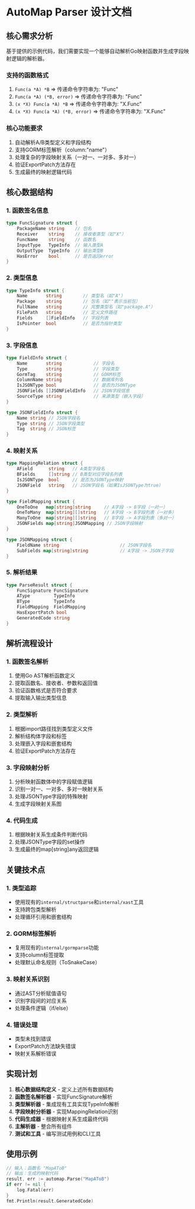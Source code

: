 # AutoMap Parser 设计文档

## 核心需求分析

基于提供的示例代码，我们需要实现一个能够自动解析Go映射函数并生成字段映射逻辑的解析器。

### 支持的函数格式
1. `Func(a *A) *B` => 传递命令字符串为: "Func"
2. `Func(a *A) (*B, error)` => 传递命令字符串为: "Func"  
3. `(x *X) Func(a *A) *B` => 传递命令字符串为: "X.Func"
4. `(x *X) Func(a *A) (*B, error)` => 传递命令字符串为: "X.Func"

### 核心功能要求
1. 自动解析A/B类型定义和字段结构
2. 支持GORM标签解析（column:"name"）
3. 处理复杂的字段映射关系（一对一、一对多、多对一）
4. 验证ExportPatch方法存在
5. 生成最终的映射逻辑代码

## 核心数据结构

### 1. 函数签名信息
```go
type FuncSignature struct {
    PackageName string    // 包名
    Receiver    string    // 接收者类型（如"X"）
    FuncName    string    // 函数名
    InputType   TypeInfo  // 输入类型A
    OutputType  TypeInfo  // 输出类型B
    HasError    bool      // 是否返回error
}
```

### 2. 类型信息
```go
type TypeInfo struct {
    Name       string        // 类型名（如"A"）
    Package    string        // 包名（如""表示当前包）
    FullName   string        // 完整类型名（如"package.A"）
    FilePath   string        // 定义文件路径
    Fields     []FieldInfo   // 字段列表
    IsPointer  bool          // 是否为指针类型
}
```

### 3. 字段信息
```go
type FieldInfo struct {
    Name       string            // 字段名
    Type       string            // 字段类型
    GormTag    string            // GORM标签
    ColumnName string            // 数据库列名
    IsJSONType bool              // 是否为JSONType
    JSONFields []JSONFieldInfo   // JSON字段信息
    SourceType string            // 来源类型（嵌入字段）
}

type JSONFieldInfo struct {
    Name string // JSON字段名
    Type string // JSON字段类型
    Tag  string // JSON标签
}
```

### 4. 映射关系
```go
type MappingRelation struct {
    AField      string   // A类型字段名
    BFields     []string // B类型对应字段名列表
    IsJSONType  bool     // 是否为JSONType映射
    JSONField   string   // JSON字段名（如果IsJSONType为true）
}

type FieldMapping struct {
    OneToOne   map[string]string     // A字段 -> B字段（一对一）
    OneToMany  map[string][]string   // A字段 -> B字段列表（一对多）
    ManyToOne  map[string][]string   // B字段 -> A字段列表（多对一）
    JSONFields map[string]JSONMapping // JSON字段映射
}

type JSONMapping struct {
    FieldName string                       // JSON字段名
    SubFields map[string]string            // A字段 -> JSON子字段
}
```

### 5. 解析结果
```go
type ParseResult struct {
    FuncSignature FuncSignature
    AType         TypeInfo
    BType         TypeInfo
    FieldMapping  FieldMapping
    HasExportPatch bool
    GeneratedCode string
}
```

## 解析流程设计

### 1. 函数签名解析
1. 使用Go AST解析函数定义
2. 提取函数名、接收者、参数和返回值
3. 验证函数格式是否符合要求
4. 提取输入输出类型信息

### 2. 类型解析
1. 根据import路径找到类型定义文件
2. 解析结构体字段和标签
3. 处理嵌入字段和嵌套结构
4. 验证ExportPatch方法存在

### 3. 字段映射分析
1. 分析映射函数体中的字段赋值逻辑
2. 识别一对一、一对多、多对一映射关系
3. 处理JSONType字段的特殊映射
4. 生成字段映射关系图

### 4. 代码生成
1. 根据映射关系生成条件判断代码
2. 处理JSONType字段的set操作
3. 生成最终的map[string]any返回逻辑

## 关键技术点

### 1. 类型追踪
- 使用现有的`internal/structparse`和`internal/xast`工具
- 支持跨包类型解析
- 处理循环引用和嵌套结构

### 2. GORM标签解析
- 复用现有的`internal/gormparse`功能
- 支持column标签提取
- 处理默认命名规则（ToSnakeCase）

### 3. 映射关系识别
- 通过AST分析赋值语句
- 识别字段间的对应关系
- 处理条件逻辑（if/else）

### 4. 错误处理
- 类型未找到错误
- ExportPatch方法缺失错误
- 映射关系解析错误

## 实现计划

1. **核心数据结构定义** - 定义上述所有数据结构
2. **函数签名解析器** - 实现FuncSignature解析
3. **类型解析器** - 集成现有工具实现TypeInfo解析
4. **字段映射分析器** - 实现MappingRelation识别
5. **代码生成器** - 根据映射关系生成最终代码
6. **主解析器** - 整合所有组件
7. **测试和工具** - 编写测试用例和CLI工具

## 使用示例

```go
// 输入：函数名 "MapAToB"
// 输出：生成的映射代码
result, err := automap.Parse("MapAToB")
if err != nil {
    log.Fatal(err)
}
fmt.Println(result.GeneratedCode)